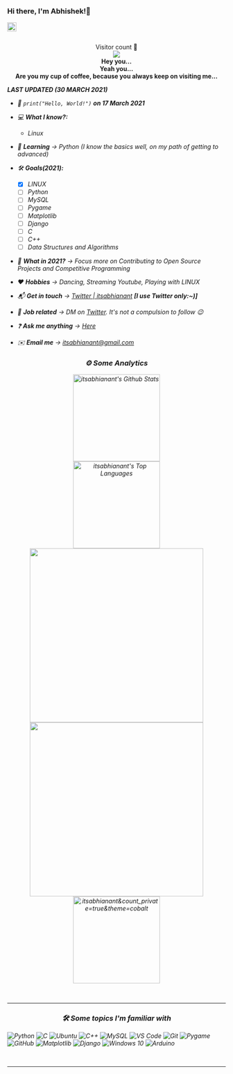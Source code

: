 ### Hi there, I'm Abhishek!👋

<a href="https://twitter.com/itsabhianant">
  <img align="left" alt="Abhishek Anant Singh | Twitter" width="21px" src="https://raw.githubusercontent.com/anuraghazra/anuraghazra/master/assets/twitter.svg" />
</a>

<br />
<br />

<p align="center"> 
  Visitor count 👀<br>
  <img src="https://profile-counter.glitch.me/itsabhianant/count.svg" /><br>
  
  <b>
  Hey you...<br>
  Yeah you...<br>
  Are you my cup of coffee, because you always keep on visiting me...</b>
  <i>
</p>

***LAST UPDATED (30 MARCH 2021)***

- 🍰 ```
      print("Hello, World!")
      ```
      **on 17 March 2021**
      
- 💻 **What I know?:**
   - *Linux*
   
- 🎒 **Learning** -> *Python* (I know the basics well, on my path of getting to advanced)
- 🛠️ **Goals(2021):** 
   - [x] *LINUX*
   - [ ] *Python*
   - [ ] *MySQL*
   - [ ] *Pygame*
   - [ ] *Matplotlib*
   - [ ] *Django*
   - [ ] *C*
   - [ ] *C++*
   - [ ] *Data Structures and Algorithms*
              
- 🔭 **What in 2021?** -> Focus more on *Contributing to Open Source Projects* and *Competitive Programming*
- ❤️ **Hobbies** -> *Dancing*, *Streaming Youtube*, *Playing with LINUX*
- 📬 **Get in touch** -> [Twitter | itsabhianant](https://twitter.com/itsabhianant) **[I use Twitter only:~)]**
- 💼 **Job related** -> DM on [Twitter](https://twitter.com/itsabhianant). It's not a compulsion to follow 😉
- ❓  **Ask me anything** -> [Here](https://github.com/itsabhianant/itsabhianant/discussions/categories/q-a)
- ✉️ **Email me** -> itsabhianant@gmail.com

<h3 align="center">⚙️  Some Analytics</h3>

<p align="center">
<img src="https://github-readme-stats.vercel.app/api?username=itsabhianant&include_all_commits=true&count_private=true&show_icons=true&line_height=33&theme=cobalt" alt="itsabhianant's Github Stats" height="200"/><br>
<img src="https://github-readme-stats.vercel.app/api/top-langs/?username=itsabhianant&layout=compact&count_private=true&langs_count=8&hide=jupyter%20notebook&theme=cobalt" alt="itsabhianant's Top Languages" height="200"/>
<img src="https://wakatime.com/share/@itsabhianant/d6fdca98-f1ee-49e3-a208-19aea4c55dfa.svg?&theme=radical" height ="400">
<img src="https://wakatime.com/share/@itsabhianant/3daf46a6-b42f-4be0-b955-66137c9c7496.svg" height="400">
<img src="https://github-readme-streak-stats.herokuapp.com/?user=itsabhianant&count_private=true&theme=cobalt" alt="itsabhianant&count_private=true&theme=cobalt" alt="itsabhianant's streaks" height="200"/>

  

</p>



<br>
<hr>

<h3 align="center">🛠 Some topics I'm familiar with</h3>


<div style="max-width:68rem;">

![Python](https://www.vectorlogo.zone/logos/python/python-horizontal.svg)
![C](https://img.shields.io/badge/c%20-%2300599C.svg?&style=for-the-badge&logo=c&logoColor=white)
![Ubuntu](https://www.vectorlogo.zone/logos/ubuntu/ubuntu-ar21.svg)
![C++](https://img.shields.io/badge/c++%20-%2300599C.svg?&style=for-the-badge&logo=c%2B%2B&ogoColor=white)
![MySQL](https://www.vectorlogo.zone/logos/mysql/mysql-horizontal.svg)
![VS Code](https://img.shields.io/badge/-VS%20Code-007ACC?style=for-the-badge&logo=visual-studio-code&logoColor=ffffff)
![Git](https://www.vectorlogo.zone/logos/git-scm/git-scm-ar21.svg)
![Pygame](https://shields.io/badge/Pygame%20-%092e20.svg?&style=for-the-badge&logo=Pygame&logoColor=white)
![GitHub](https://www.vectorlogo.zone/logos/github/github-ar21.svg)
![Matplotlib](https://img.shields.io/badge/Matplotlib%20-%2314354C.svg?&style=for-the-badge&logo=Matplotlib&logoColor=white)
![Django](https://www.vectorlogo.zone/logos/djangoproject/djangoproject-ar21.svg)
![Windows 10](https://img.shields.io/badge/Windows-0078D6?style=for-the-badge&logo=windows&logoColor=white)
![Arduino](https://www.vectorlogo.zone/logos/arduino/arduino-ar21.svg)

</div>

<br>

<hr>
